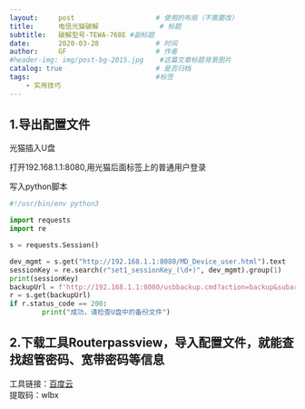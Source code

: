 ```yaml
---
layout:     post                    # 使用的布局（不需要改）
title:      电信光猫破解               # 标题 
subtitle:   破解型号-TEWA-768E #副标题
date:       2020-03-28              # 时间
author:     GF                      # 作者
#header-img: img/post-bg-2015.jpg    #这篇文章标题背景图片
catalog: true                       # 是否归档
tags:                               #标签
    - 实用技巧
---
```


## 1.导出配置文件
光猫插入U盘  

打开192.168.1.1:8080,用光猫后面标签上的普通用户登录  

写入python脚本  

```python
#!/usr/bin/env python3

import requests
import re

s = requests.Session()

dev_mgmt = s.get("http://192.168.1.1:8080/MD_Device_user.html").text
sessionKey = re.search(r"set1_sessionKey_(\d+)", dev_mgmt).group(1)
print(sessionKey)
backupUrl = f'http://192.168.1.1:8080/usbbackup.cmd?action=backup&subarea=usb1_1&set1_sessionKey=set1_sessionKey_{sessionKey}'
r = s.get(backupUrl)
if r.status_code == 200:
        print("成功，请检查U盘中的备份文件")
```
## 2.下载工具Routerpassview，导入配置文件，就能查找超管密码、宽带密码等信息
工具链接：[百度云](https://pan.baidu.com/s/1uYT_KaAHxMzutozpEFMuig)  
提取码：wlbx